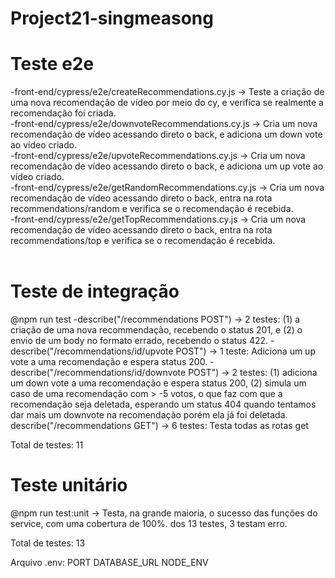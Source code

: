 # Project21-singmeasong

# Teste e2e
-front-end/cypress/e2e/createRecommendations.cy.js -> Teste a criação de uma nova recomendação de vídeo por meio do cy, e verifíca se realmente a recomendação foi criada.<br />
-front-end/cypress/e2e/downvoteRecommendations.cy.js -> Cria um nova recomendação de vídeo acessando direto o back, e adiciona um down vote ao vídeo criado.<br />
-front-end/cypress/e2e/upvoteRecommendations.cy.js -> Cria um nova recomendação de vídeo acessando direto o back, e adiciona um up vote ao vídeo criado.<br />
-front-end/cypress/e2e/getRandomRecommendations.cy.js -> Cria um nova recomendação de vídeo acessando direto o back, entra na rota recommendations/random e verifica se o recomendação é recebida.<br />
-front-end/cypress/e2e/getTopRecommendations.cy.js -> Cria um nova recomendação de vídeo acessando direto o back, entra na rota recommendations/top e verifica se o recomendação é recebida.<br /><br />

# Teste de integração
@npm run test
-describe("/recommendations POST") -> 2 testes: (1) a criação de uma nova recommendação, recebendo o status 201, e (2) o envio de um body no formato errado, recebendo o status 422.
-describe("/recommendations/id/upvote POST") -> 1 teste: Adiciona um up vote a uma recomendação e espera status 200.
-describe("/recommendations/id/downvote POST") -> 2 testes: (1) adiciona um down vote a uma recomendação e espera status 200, (2) simula um caso de uma recomendação com > -5 votos, o que faz com que a recomendação seja deletada, esperando um status 404 quando tentamos dar mais um downvote na recomendação porém ela já foi deletada.
describe("/recommendations GET") -> 6 testes: Testa todas as rotas get

Total de testes: 11

# Teste unitário
@npm run test:unit -> Testa, na grande maioria, o sucesso das funções do service, com uma cobertura de 100%. dos 13 testes, 3 testam erro.

Total de testes: 13

Arquivo .env:
PORT
DATABASE_URL
NODE_ENV
